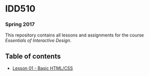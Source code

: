# IDD510
### Spring 2017

This repository contains all lessons and assignments for the course _Essentials of Interactive Design_.

## Table of contents

* [Lesson 01 - Basic HTML/CSS](lessons/lesson-01.md)



